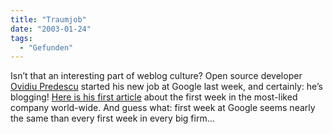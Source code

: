 ```yaml
---
title: "Traumjob"
date: "2003-01-24"
tags:
  - "Gefunden"
---
```


Isn’t that an interesting part of weblog culture? Open source developer [Ovidiu Predescu](http://www.webweavertech.com/ovidiu/weblog/index.html) started his new job at Google last week, and certainly: he’s blogging! [Here is his first article](http://www.webweavertech.com/ovidiu/weblog/archives/000160.html#000160 "Ovidiu Predescu's Weblog: The first week at Google") about the first week in the most-liked company world-wide. And guess what: first week at Google seems nearly the same than every first week in every big firm…
